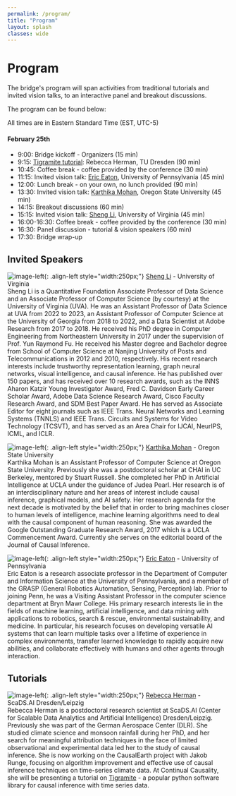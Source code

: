 ```yaml
---
permalink: /program/
title: "Program"
layout: splash
classes: wide
---
```

 <style type="text/css">
    .image-left {
      display: block;
      margin-left: auto;
      margin-right: auto;
      float: right;
    }
 </style>

# Program

The bridge's program will span activities from traditional tutorials and invited vision talks, to an interactive panel and breakout discussions.

The program can be found below:

All times are in Eastern Standard Time (EST, UTC-5)

#### February 25th

* 9:00: Bridge kickoff - Organizers (15 min)
* 9:15: [Tigramite tutorial](https://github.com/jakobrunge/tigramite): Rebecca Herman, TU Dresden (90 min)
* 10:45: Coffee break - coffee provided by the conference (30 min)
* 11:15: Invited vision talk: [Eric Eaton](https://www.seas.upenn.edu/~eeaton/), University of Pennsylvania (45 min)
* 12:00: Lunch break - on your own, no lunch provided (90 min)
* 13:30: Invited vision talk: [Karthika Mohan](https://www.karthikamohan.com), Oregon State University (45 min)
* 14:15: Breakout discussions (60 min)
* 15:15: Invited vision talk: [Sheng Li](https://sheng-li.org), University of Virginia (45 min)
* 16:00-16:30: Coffee break - coffee provided by the conference (30 min)
* 16:30: Panel discussion - tutorial & vision speakers (60 min)
* 17:30: Bridge wrap-up

## Invited Speakers

![image-left]( /assets/images/shengli.png){: .align-left style="width:250px;"}
[Sheng Li](https://sheng-li.org) - University of Virginia <br />
Sheng Li is a Quantitative Foundation Associate Professor of Data Science and an Associate Professor of Computer Science (by courtesy) at the University of Virginia (UVA). He was an Assistant Professor of Data Science at UVA from 2022 to 2023, an Assistant Professor of Computer Science at the University of Georgia from 2018 to 2022, and a Data Scientist at Adobe Research from 2017 to 2018. He received his PhD degree in Computer Engineering from Northeastern University in 2017 under the supervision of Prof. Yun Raymond Fu. He received his Master degree and Bachelor degree from School of Computer Science at Nanjing University of Posts and Telecommunications in 2012 and 2010, respectively. His recent research interests include trustworthy representation learning, graph neural networks, visual intelligence, and causal inference. He has published over 150 papers, and has received over 10 research awards, such as the INNS Aharon Katzir Young Investigator Award, Fred C. Davidson Early Career Scholar Award, Adobe Data Science Research Award, Cisco Faculty Research Award, and SDM Best Paper Award. He has served as Associate Editor for eight journals such as IEEE Trans. Neural Networks and Learning Systems (TNNLS) and IEEE Trans. Circuits and Systems for Video Technology (TCSVT), and has served as an Area Chair for IJCAI, NeurIPS, ICML, and ICLR. <br />

![image-left]( /assets/images/karthikamohan.jpeg){: .align-left style="width:250px;"}
[Karthika Mohan](https://www.karthikamohan.com) - Oregon State University <br />
Karthika Mohan is an Assistant Professor of Computer Science at Oregon State University. Previously she was a postdoctoral scholar at CHAI in UC Berkeley, mentored by Stuart Russell. She completed her PhD in Artificial Intelligence at UCLA under the guidance of Judea Pearl. Her research is of an interdisciplinary nature and her areas of interest include causal inference, graphical models, and AI safety. Her research agenda for the next decade is motivated by the belief that in order to bring machines closer to human levels of intelligence, machine learning algorithms need to deal with the causal component of human reasoning. She was awarded the Google Outstanding Graduate Research Award, 2017 which is a UCLA Commencement Award. Currently she serves on the editorial board of the Journal of Causal Inference.<br />

![image-left]( /assets/images/ericeaton.jpeg){: .align-left style="width:250px;"}
[Eric Eaton](https://www.seas.upenn.edu/~eeaton/) - University of Pennsylvania <br />
Eric Eaton is a research associate professor in the Department of  Computer and Information Science at the University of Pennsylvania, and a member of the GRASP (General Robotics Automation, Sensing, Perception)  lab. Prior to joining Penn, he was a Visiting Assistant Professor in the computer science department at Bryn Mawr College. His primary research  interests lie in the fields of machine learning, artificial  intelligence, and data mining with applications to robotics, search  & rescue, environmental sustainability, and medicine. In particular, his research focuses on developing versatile AI systems that can learn  multiple tasks over a lifetime of experience in complex environments,  transfer learned knowledge to rapidly acquire new abilities, and  collaborate effectively with humans and other agents through  interaction.<br />


## Tutorials 
![image-left]( /assets/images/Rebecca.jpeg){: .align-left style="width:250px;"}
[Rebecca Herman](https://climateinformaticslab.com/about/) - ScaDS.AI Dresden/Leipzig <br />
Rebecca Herman is a postdoctoral research scientist at ScaDS.AI (Center for Scalable Data Analytics and Artificial Intelligence) Dresden/Leipzig. Previously she was part of the German Aerospace Center (DLR). She studied climate science and monsoon rainfall during her PhD, and her search for meaningful attribution techniques in the face of limited observational and experimental data led her to the study of causal inference. She is now working on the CausalEarth project with Jakob Runge, focusing on algorithm improvement and effective use of causal inference techniques on time-series climate data. At Continual Causality, she will be presenting a tutorial on [Tigramite](https://github.com/jakobrunge/tigramite) - a popular python software library for causal inference with time series data. 

